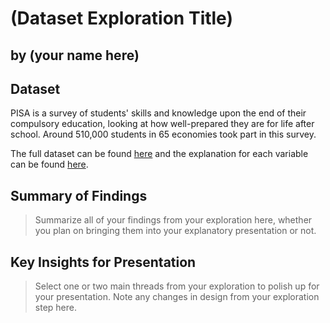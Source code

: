 # (Dataset Exploration Title)
## by (your name here)


## Dataset

PISA is a survey of students' skills and knowledge upon the end of their compulsory education, looking at how well-prepared they are for life after school. Around 510,000 students in 65 economies took part in this survey.

The full dataset can be found [here](https://s3.amazonaws.com/udacity-hosted-downloads/ud507/pisa2012.csv.zip) and the explanation for each variable can be found [here](https://s3.amazonaws.com/udacity-hosted-downloads/ud507/pisadict2012.csv).


## Summary of Findings

> Summarize all of your findings from your exploration here, whether you plan on bringing them into your explanatory presentation or not.


## Key Insights for Presentation

> Select one or two main threads from your exploration to polish up for your presentation. Note any changes in design from your exploration step here.